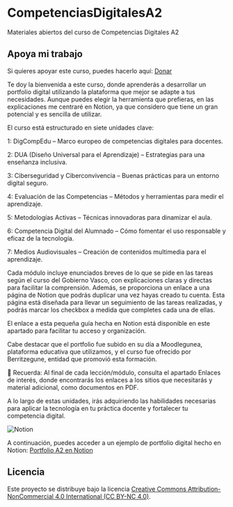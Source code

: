 # CompetenciasDigitalesA2
Materiales abiertos del curso de Competencias Digitales A2

## Apoya mi trabajo
Si quieres apoyar este curso, puedes hacerlo aquí: [Donar](https://paypal.me/eriksenwolf?locale.x=es_ES&country.x=ES)

Te doy la bienvenida a este curso, donde aprenderás a desarrollar un portfolio digital utilizando la plataforma que mejor se adapte a tus necesidades. Aunque puedes elegir la herramienta que prefieras, en las explicaciones me centraré en Notion, ya que considero que tiene un gran potencial y es sencilla de utilizar.

El curso está estructurado en siete unidades clave:

1: DigCompEdu – Marco europeo de competencias digitales para docentes.

2: DUA (Diseño Universal para el Aprendizaje) – Estrategias para una enseñanza inclusiva.

3: Ciberseguridad y Ciberconvivencia – Buenas prácticas para un entorno digital seguro.

4: Evaluación de las Competencias – Métodos y herramientas para medir el aprendizaje.

5: Metodologías Activas – Técnicas innovadoras para dinamizar el aula.

6: Competencia Digital del Alumnado – Cómo fomentar el uso responsable y eficaz de la tecnología.

7: Medios Audiovisuales – Creación de contenidos multimedia para el aprendizaje.

Cada módulo incluye enunciados breves de lo que se pide en las tareas según el curso del Gobierno Vasco, con explicaciones claras y directas para facilitar la comprensión. Además, se proporciona un enlace a una página de Notion que podrás duplicar una vez hayas creado tu cuenta. Esta página está diseñada para llevar un seguimiento de las tareas realizadas, y podrás marcar los checkbox a medida que completes cada una de ellas.

El enlace a esta pequeña guía hecha en Notion está disponible en este apartado para facilitar tu acceso y organización.

Cabe destacar que el portfolio fue subido en su día a Moodlegunea, plataforma educativa que utilizamos, y el curso fue ofrecido por Berritzegune, entidad que promovió esta formación.

📌 Recuerda: Al final de cada lección/módulo, consulta el apartado Enlaces de interés, donde encontrarás los enlaces a los sitios que necesitarás y material adicional, como documentos en PDF.

A lo largo de estas unidades, irás adquiriendo las habilidades necesarias para aplicar la tecnología en tu práctica docente y fortalecer tu competencia digital.

![Notion](https://img.icons8.com/?size=100&id=X5tAievwwoBl&format=png&color=000000)

A continuación, puedes acceder a un ejemplo de portfolio digital hecho en Notion: [Portfolio A2 en Notion](https://eriksenwolf.notion.site/Competencias-Digitales-A2-1d04e3ab08e3803bbb43dcaf8bb6ae5d?pvs=4)

## Licencia
Este proyecto se distribuye bajo la licencia 
[Creative Commons Attribution-NonCommercial 4.0 International (CC BY-NC 4.0)](https://creativecommons.org/licenses/by-nc/4.0/).
